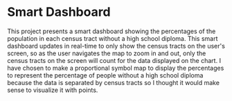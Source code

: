 # Smart Dashboard

This project presents a smart dashboard showing the percentages of the population in each census tract without a high school diploma. This smart dashboard updates in real-time to only show the census tracts on the user's screen, so as the user navigates the map to zoom in and out, only the census tracts on the screen will count for the data displayed on the chart. I have chosen to make a proportional symbol map to display the percentages to represent the percentage of people without a high school diploma because the data is separated by census tracts so I thought it would make sense to visualize it with points.